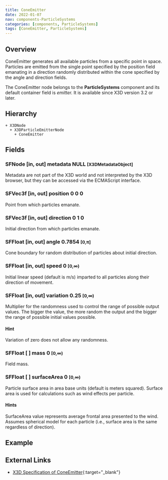 ```yaml
---
title: ConeEmitter
date: 2022-01-07
nav: components-ParticleSystems
categories: [components, ParticleSystems]
tags: [ConeEmitter, ParticleSystems]
---
```

<style>
.post h3 {
  word-spacing: 0.2em;
}
</style>

## Overview

ConeEmitter generates all available particles from a specific point in space. Particles are emitted from the single point specified by the position field emanating in a direction randomly distributed within the cone specified by the angle and direction fields.

The ConeEmitter node belongs to the **ParticleSystems** component and its default container field is *emitter.* It is available since X3D version 3.2 or later.

## Hierarchy

```
+ X3DNode
  + X3DParticleEmitterNode
    + ConeEmitter
```

## Fields

### SFNode [in, out] **metadata** NULL <small>[X3DMetadataObject]</small>

Metadata are not part of the X3D world and not interpreted by the X3D browser, but they can be accessed via the ECMAScript interface.

### SFVec3f [in, out] **position** 0 0 0

Point from which particles emanate.

### SFVec3f [in, out] **direction** 0 1 0

Initial direction from which particles emanate.

### SFFloat [in, out] **angle** 0.7854 <small>[0,π]</small>

Cone boundary for random distribution of particles about initial direction.

### SFFloat [in, out] **speed** 0 <small>[0,∞)</small>

Initial linear speed (default is m/s) imparted to all particles along their direction of movement.

### SFFloat [in, out] **variation** 0.25 <small>[0,∞)</small>

Multiplier for the randomness used to control the range of possible output values. The bigger the value, the more random the output and the bigger the range of possible initial values possible.

#### Hint

Variation of zero does not allow any randomness.

### SFFloat [ ] **mass** 0 <small>[0,∞)</small>

Field mass.

### SFFloat [ ] **surfaceArea** 0 <small>[0,∞)</small>

Particle surface area in area base units (default is meters squared). Surface area is used for calculations such as wind effects per particle.

#### Hints

SurfaceArea value represents average frontal area presented to the wind. Assumes spherical model for each particle (i.e., surface area is the same regardless of direction).

## Example

<x3d-canvas src="https://create3000.github.io/media/examples/ParticleSystems/ConeEmitter/ConeEmitter.x3d"></x3d-canvas>

## External Links

- [X3D Specification of ConeEmitter](https://www.web3d.org/documents/specifications/19775-1/V4.0/Part01/components/particleSystems.html#ConeEmitter){:target="_blank"}
